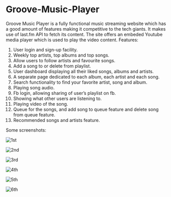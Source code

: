 # Groove-Music-Player
Groove Music Player is a fully functional music streaming website which has a good amount of features making it competitive to the tech giants. It makes use of last.fm API to fetch its content. The site offers an embeded Youtube media player which is used to play the video content.
Features:
1. User login and sign-up facility.
2. Weekly top artists, top albums and top songs. 
3. Allow users to follow artists and favourite songs. 
4. Add a song to or delete from playlist. 
5. User dashboard displaying all their liked songs, albums and artists.
6. A separate page dedicated to each album, each artist and each song. 
7. Search functionality to find your favorite artist, song and album. 
8. Playing song audio.
9. Fb login, allowing sharing of user’s playlist on fb.
10. Showing what other users are listening to. 
11. Playing video of the song. 
12. Queue for the songs, and add song to queue feature and delete song from queue feature. 
13. Recommended songs and artists feature.

Some screenshots:

![1st](https://user-images.githubusercontent.com/26011589/36747328-c7b79bba-1c1a-11e8-8582-9067e0f09c59.jpg)




![2nd](https://user-images.githubusercontent.com/26011589/36747373-e74c75ea-1c1a-11e8-9a35-bb6a76e176bf.jpg)




![3rd](https://user-images.githubusercontent.com/26011589/36747384-eb93c036-1c1a-11e8-94b2-97e8ddff29dc.jpg)




![4th](https://user-images.githubusercontent.com/26011589/36747390-f0464e14-1c1a-11e8-9b0e-8d9a2f2aae82.jpg)




![5th](https://user-images.githubusercontent.com/26011589/36747395-f3b03a9c-1c1a-11e8-8591-fb161605860d.jpg)




![6th](https://user-images.githubusercontent.com/26011589/36747398-f55607b4-1c1a-11e8-92b1-65a397543a94.jpg)
